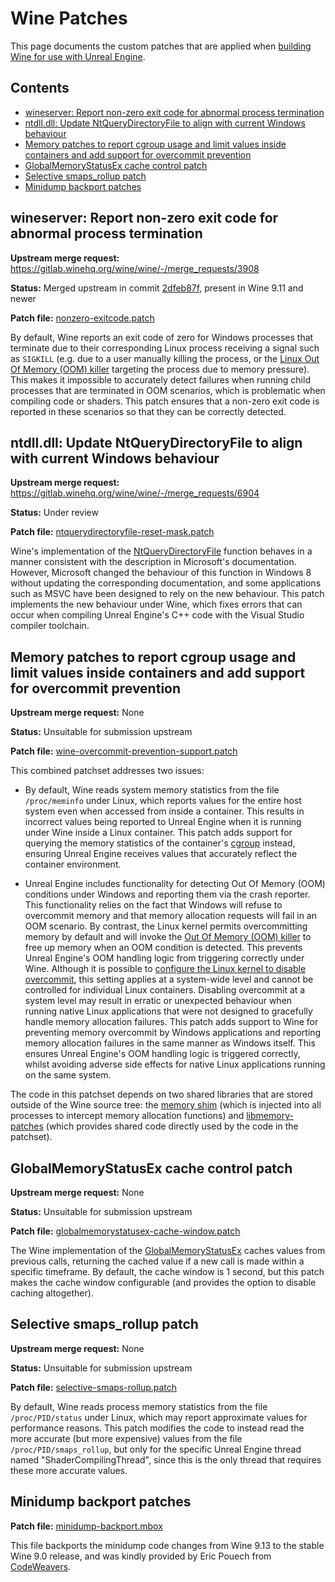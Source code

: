 # Wine Patches

This page documents the custom patches that are applied when [building Wine for use with Unreal Engine](../README.md#building-a-patched-version-of-wine).


## Contents

- [wineserver: Report non-zero exit code for abnormal process termination](#wineserver-report-non-zero-exit-code-for-abnormal-process-termination)
- [ntdll.dll: Update NtQueryDirectoryFile to align with current Windows behaviour](#ntdlldll-update-ntquerydirectoryfile-to-align-with-current-windows-behaviour)
- [Memory patches to report cgroup usage and limit values inside containers and add support for overcommit prevention](#memory-patches-to-report-cgroup-usage-and-limit-values-inside-containers-and-add-support-for-overcommit-prevention)
- [GlobalMemoryStatusEx cache control patch](#globalmemorystatusex-cache-control-patch)
- [Selective smaps_rollup patch](#selective-smaps_rollup-patch)
- [Minidump backport patches](#minidump-backport-patches)


## wineserver: Report non-zero exit code for abnormal process termination

**Upstream merge request:** <https://gitlab.winehq.org/wine/wine/-/merge_requests/3908>

**Status:** Merged upstream in commit [2dfeb87f](https://gitlab.winehq.org/wine/wine/-/commit/2dfeb87f410a49dcf0a40d9f81315122b529fa06), present in Wine 9.11 and newer

**Patch file:** [nonzero-exitcode.patch](../patches/nonzero-exitcode.patch)

By default, Wine reports an exit code of zero for Windows processes that terminate due to their corresponding Linux process receiving a signal such as `SIGKILL` (e.g. due to a user manually killing the process, or the [Linux Out Of Memory (OOM) killer](https://www.kernel.org/doc/gorman/html/understand/understand016.html) targeting the process due to memory pressure). This makes it impossible to accurately detect failures when running child processes that are terminated in OOM scenarios, which is problematic when compiling code or shaders. This patch ensures that a non-zero exit code is reported in these scenarios so that they can be correctly detected.


## ntdll.dll: Update NtQueryDirectoryFile to align with current Windows behaviour

**Upstream merge request:** <https://gitlab.winehq.org/wine/wine/-/merge_requests/6904>

**Status:** Under review

**Patch file:** [ntquerydirectoryfile-reset-mask.patch](../patches/ntquerydirectoryfile-reset-mask.patch)

Wine's implementation of the [NtQueryDirectoryFile](https://learn.microsoft.com/en-us/windows-hardware/drivers/ddi/ntifs/nf-ntifs-ntquerydirectoryfile) function behaves in a manner consistent with the description in Microsoft's documentation. However, Microsoft changed the behaviour of this function in Windows 8 without updating the corresponding documentation, and some applications such as MSVC have been designed to rely on the new behaviour. This patch implements the new behaviour under Wine, which fixes errors that can occur when compiling Unreal Engine's C++ code with the Visual Studio compiler toolchain.


## Memory patches to report cgroup usage and limit values inside containers and add support for overcommit prevention

**Upstream merge request:** None

**Status:** Unsuitable for submission upstream

**Patch file:** [wine-overcommit-prevention-support.patch](../patches/wine-overcommit-prevention-support.patch)

This combined patchset addresses two issues:

- By default, Wine reads system memory statistics from the file `/proc/meminfo` under Linux, which reports values for the entire host system even when accessed from inside a container. This results in incorrect values being reported to Unreal Engine when it is running under Wine inside a Linux container. This patch adds support for querying the memory statistics of the container's [cgroup](https://www.kernel.org/doc/Documentation/cgroup-v2.txt) instead, ensuring Unreal Engine receives values that accurately reflect the container environment.

- Unreal Engine includes functionality for detecting Out Of Memory (OOM) conditions under Windows and reporting them via the crash reporter. This functionality relies on the fact that Windows will refuse to overcommit memory and that memory allocation requests will fail in an OOM scenario. By contrast, the Linux kernel permits overcommitting memory by default and will invoke the [Out Of Memory (OOM) killer](https://www.kernel.org/doc/gorman/html/understand/understand016.html) to free up memory when an OOM condition is detected. This prevents Unreal Engine's OOM handling logic from triggering correctly under Wine. Although it is possible to [configure the Linux kernel to disable overcommit](https://www.kernel.org/doc/Documentation/vm/overcommit-accounting), this setting applies at a system-wide level and cannot be controlled for individual Linux containers. Disabling overcommit at a system level may result in erratic or unexpected behaviour when running native Linux applications that were not designed to gracefully handle memory allocation failures. This patch adds support to Wine for preventing memory overcommit by Windows applications and reporting memory allocation failures in the same manner as Windows itself. This ensures Unreal Engine's OOM handling logic is triggered correctly, whilst avoiding adverse side effects for native Linux applications running on the same system.

The code in this patchset depends on two shared libraries that are stored outside of the Wine source tree: the [memory shim](../memory-shim/) (which is injected into all processes to intercept memory allocation functions) and [libmemory-patches](../libmemory-patches/) (which provides shared code directly used by the code in the patchset).


## GlobalMemoryStatusEx cache control patch

**Upstream merge request:** None

**Status:** Unsuitable for submission upstream

**Patch file:** [globalmemorystatusex-cache-window.patch](../patches/globalmemorystatusex-cache-window.patch)

The Wine implementation of the [GlobalMemoryStatusEx](https://learn.microsoft.com/en-us/windows/win32/api/sysinfoapi/nf-sysinfoapi-globalmemorystatusex) caches values from previous calls, returning the cached value if a new call is made within a specific timeframe. By default, the cache window is 1 second, but this patch makes the cache window configurable (and provides the option to disable caching altogether).


## Selective smaps_rollup patch

**Upstream merge request:** None

**Status:** Unsuitable for submission upstream

**Patch file:** [selective-smaps-rollup.patch](../patches/selective-smaps-rollup.patch)

By default, Wine reads process memory statistics from the file `/proc/PID/status` under Linux, which may report approximate values for performance reasons. This patch modifies the code to instead read the more accurate (but more expensive) values from the file `/proc/PID/smaps_rollup`, but only for the specific Unreal Engine thread named "ShaderCompilingThread", since this is the only thread that requires these more accurate values.


## Minidump backport patches

**Patch file:** [minidump-backport.mbox](../patches/minidump-backport.mbox)

This file backports the minidump code changes from Wine 9.13 to the stable Wine 9.0 release, and was kindly provided by Eric Pouech from [CodeWeavers](https://www.codeweavers.com/).
